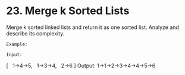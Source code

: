 # 23. Merge k Sorted Lists

Merge k sorted linked lists and return it as one sorted list. Analyze and describe
        its complexity.

    Example:

    Input:
[
  1->4->5,
  1->3->4,
  2->6
]
Output: 1->1->2->3->4->4->5->6